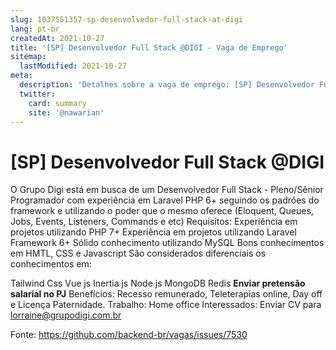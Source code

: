 ```yaml
---
slug: 1037551357-sp-desenvolvedor-full-stack-at-digi
lang: pt-br
createdAt: 2021-10-27
title: '[SP] Desenvolvedor Full Stack @DIGI - Vaga de Emprego'
sitemap:
  lastModified: 2021-10-27
meta:
  description: 'Detalhes sobre a vaga de emprego: [SP] Desenvolvedor Full Stack @DIGI'
  twitter:
    card: summary
    site: '@nawarian'
---
```


# [SP] Desenvolvedor Full Stack @DIGI

O Grupo Digi está em busca de um Desenvolvedor Full Stack - Pleno/Sênior
Programador com experiência em Laravel PHP 6+ seguindo os padrões do framework e utilizando o poder que o mesmo oferece (Eloquent, Queues, Jobs, Events, Listeners, Commands e etc)
Requisitos:
Experiência em projetos utilizando PHP 7+
Experiência em projetos utilizando Laravel Framework 6+
Sólido conhecimento utilizando MySQL
Bons conhecimentos em HMTL, CSS e Javascript
São considerados diferenciais os conhecimentos em:
 
Tailwind Css
Vue js
Inertia js
Node js
MongoDB
Redis
**Enviar pretensão salarial no PJ**
Benefícios: Recesso remunerado, Teleterapias online, Day off e Licença Paternidade.
Trabalho: Home office
Interessados: Enviar CV para lorraine@grupodigi.com.br

Fonte: https://github.com/backend-br/vagas/issues/7530
